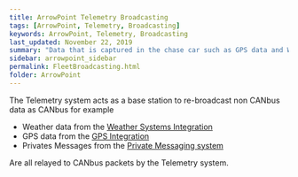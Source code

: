 ```yaml
---
title: ArrowPoint Telemetry Broadcasting
tags: [ArrowPoint, Telemetry, Broadcasting]
keywords: ArrowPoint, Telemetry, Broadcasting
last_updated: November 22, 2019
summary: "Data that is captured in the chase car such as GPS data and Weather Data is broadcast to the entire fleet so that it can be see on the tablets."
sidebar: arrowpoint_sidebar
permalink: FleetBroadcasting.html
folder: ArrowPoint
---
```


The Telemetry system acts as a base station to re-broadcast non CANbus data as CANbus for example

* Weather data from the [Weather Systems Integration](WeatherIntegration.html)
* GPS data from the [GPS Integration](GPSIntegration.html)
* Privates Messages from the [Private Messaging system](FleetMessaging.html) 

Are all relayed to CANbus packets by the Telemetry system.

